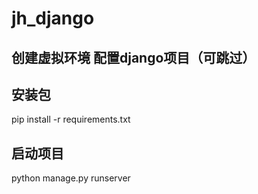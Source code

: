 # jh_django

## 创建虚拟环境 配置django项目（可跳过）

## 安装包
pip install -r requirements.txt

## 启动项目
python manage.py runserver

